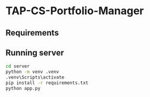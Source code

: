 # TAP-CS-Portfolio-Manager

## Requirements

## Running server
```bash
cd server
python -m venv .venv
.venv\Scripts\activate
pip install -r requirements.txt
python app.py

